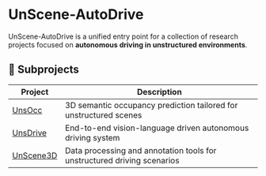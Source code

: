 # UnScene-AutoDrive

UnScene-AutoDrive is a unified entry point for a collection of research projects focused on **autonomous driving in unstructured environments**.

## 🔗 Subprojects

| Project                                              | Description |
|------------------------------------------------------|-------------|
| [UnsOcc](https://github.com/songruiqi/UnsOcc)         | 3D semantic occupancy prediction tailored for unstructured scenes |
| [UnsDrive](https://github.com/songruiqi/UnsDrive)    | End-to-end vision-language driven autonomous driving system |
| [UnScene3D](https://github.com/songruiqi/UnScenes3D) | Data processing and annotation tools for unstructured driving scenarios |


